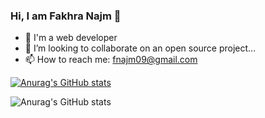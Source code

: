 
### Hi, I am Fakhra Najm 👋
- 🔭 I'm a web developer
- 👯 I’m looking to collaborate on an open source project...
- 📫 How to reach me: fnajm09@gmail.com

[![Anurag's GitHub stats](https://github-readme-stats.vercel.app/api?username=najm09)](https://github.com/anuraghazra/github-readme-stats)

![Anurag's GitHub stats](https://github-readme-stats.vercel.app/api?username=najm09&count_private=true)

